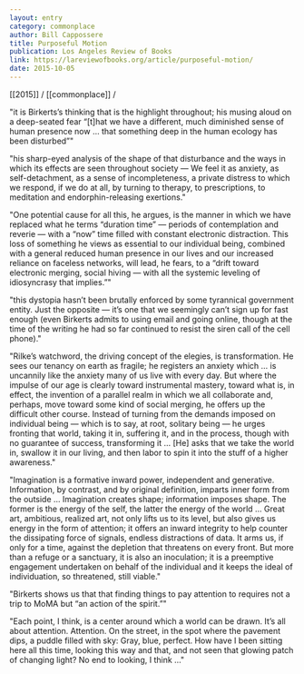 ```yaml
---
layout: entry
category: commonplace
author: Bill Cappossere
title: Purposeful Motion
publication: Los Angeles Review of Books
link: https://lareviewofbooks.org/article/purposeful-motion/
date: 2015-10-05
---
```


[[2015]] / [[commonplace]] / 

"it is Birkerts’s thinking that is the highlight throughout; his musing aloud on a deep-seated fear “[t]hat we have a different, much diminished sense of human presence now … that something deep in the human ecology has been disturbed”"

"his sharp-eyed analysis of the shape of that disturbance and the ways in which its effects are seen throughout society — We feel it as anxiety, as self-detachment, as a sense of incompleteness, a private distress to which we respond, if we do at all, by turning to therapy, to prescriptions, to meditation and endorphin-releasing exertions."

"One potential cause for all this, he argues, is the manner in which we have replaced what he terms “duration time” — periods of contemplation and reverie — with a “now” time filled with constant electronic distraction. This loss of something he views as essential to our individual being, combined with a general reduced human presence in our lives and our increased reliance on faceless networks, will lead, he fears, to a “drift toward electronic merging, social hiving — with all the systemic leveling of idiosyncrasy that implies.”"

"this dystopia hasn’t been brutally enforced by some tyrannical government entity. Just the opposite — it’s one that we seemingly can’t sign up for fast enough (even Birkerts admits to using email and going online, though at the time of the writing he had so far continued to resist the siren call of the cell phone)."

"Rilke’s watchword, the driving concept of the elegies, is transformation. He sees our tenancy on earth as fragile; he registers an anxiety which … is uncannily like the anxiety many of us live with every day. But where the impulse of our age is clearly toward instrumental mastery, toward what is, in effect, the invention of a parallel realm in which we all collaborate and, perhaps, move toward some kind of social merging, he offers up the difficult other course. Instead of turning from the demands imposed on individual being — which is to say, at root, solitary being — he urges fronting that world, taking it in, suffering it, and in the process, though with no guarantee of success, transforming it … [He] asks that we take the world in, swallow it in our living, and then labor to spin it into the stuff of a higher awareness."

"Imagination is a formative inward power, independent and generative. Information, by contrast, and by original definition, imparts inner form from the outside … Imagination creates shape; information imposes shape. The former is the energy of the self, the latter the energy of the world … Great art, ambitious, realized art, not only lifts us to its level, but also gives us energy in the form of attention; it offers an inward integrity to help counter the dissipating force of signals, endless distractions of data. It arms us, if only for a time, against the depletion that threatens on every front. But more than a refuge or a sanctuary, it is also an inoculation; it is a preemptive engagement undertaken on behalf of the individual and it keeps the ideal of individuation, so threatened, still viable."

"Birkerts shows us that that finding things to pay attention to requires not a trip to MoMA but “an action of the spirit.”"

"Each point, I think, is a center around which a world can be drawn. It’s all about attention. Attention. On the street, in the spot where the pavement dips, a puddle filled with sky: Gray, blue, perfect. How have I been sitting here all this time, looking this way and that, and not seen that glowing patch of changing light? No end to looking, I think …"
